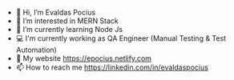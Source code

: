 - 👋 Hi, I’m Evaldas Pocius
- 👀 I’m interested in MERN Stack
- 🌱 I’m currently learning Node Js
- :computer: I'm currently working as QA Engineer (Manual Testing & Test Automation)
- :rocket: My website https://epocius.netlify.com
- 📫 How to reach me https://linkedin.com/in/evaldaspocius


